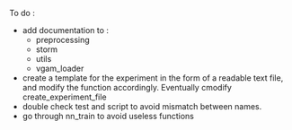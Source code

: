 To do :
- add documentation to :
    - preprocessing
    - storm
    - utils
    - vgam_loader
- create a template for the experiment in the form of a readable text file, and modify the function accordingly. Eventually cmodify create_experiment_file
- double check test and script to avoid mismatch between names.
- go through nn_train to avoid useless functions


